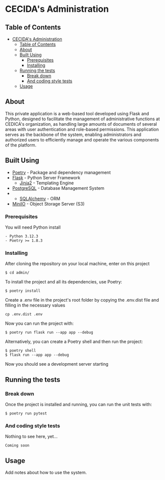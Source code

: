 # CECIDA's Administration

## Table of Contents

- [CECIDA's Administration](#cecidas-administration)
  - [Table of Contents](#table-of-contents)
  - [About ](#about-)
  - [Built Using ](#built-using-)
    - [Prerequisites](#prerequisites)
    - [Installing](#installing)
  - [Running the tests ](#running-the-tests-)
    - [Break down](#break-down)
    - [And coding style tests](#and-coding-style-tests)
  - [Usage ](#usage-)

## About <a name = "about"></a>
This private application is a web-based tool developed using Flask and Python, designed to facilitate the management of administrative functions at CEDICA's organization, as handling large amounts of documents of several areas with user authentication and role-based permissions. This application serves as the backbone of the system, enabling administrators and authorized users to efficiently manage and operate the various components of the platform.

## Built Using <a name = "built_using"></a>

- [Poetry](https://python-poetry.org/) - Package and dependency management
- [Flask](https://flask.palletsprojects.com/en/3.0.x/) - Python Server Framework
  - [Jinja2](https://jinja.palletsprojects.com/en/3.1.x/) - Templating Engine
- [PostgreSQL](https://www.postgresql.org/) - Database Management System 
- - [SQLAlchemy](https://www.sqlalchemy.org/) - ORM
- [MiniIO](https://github.com/minio/minio) - Object Storage Server (S3)

### Prerequisites

You will need Python install
```
- Python 3.12.3
- Poetry >= 1.8.3
```

### Installing

After cloning the repository on your local machine, enter on this project
```
$ cd admin/
```


To install the project and all its dependencies, use Poetry:
```
$ poetry install
```


Create a .env file in the project's root folder by copying the .env.dist file and filling in the necessary values
```
cp .env.dist .env
```


Now you can run the project with:

```
$ poetry run flask run --app app --debug
```


Alternatively, you can create a Poetry shell and then run the project:
```
$ poetry shell
$ flask run --app app --debug
```


Now you should see a development server starting
## Running the tests <a name = "tests"></a>

### Break down

Once the project is installed and running, you can run the unit tests with:
```
$ poetry run pytest 
```

### And coding style tests
Nothing to see here, yet...
```
Coming soon
```


## Usage <a name = "usage"></a>

Add notes about how to use the system.

